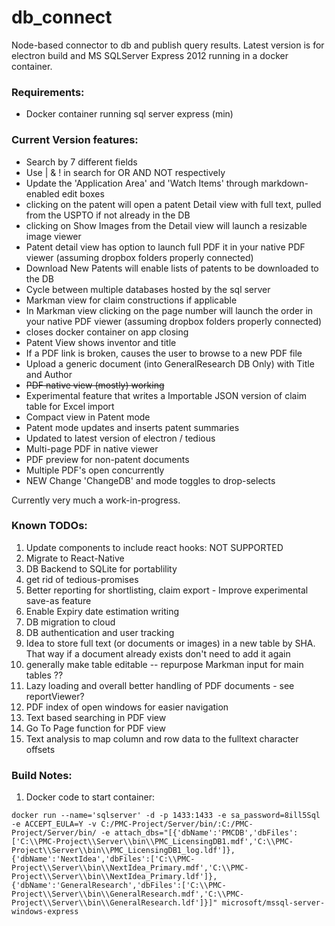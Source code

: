 # db_connect
Node-based connector to db and publish query results. Latest version is for electron build and MS SQLServer Express 2012 running in a docker container.

### Requirements:
* Docker container running sql server express (min)

### Current Version features:
* Search by 7 different fields
* Use | & ! in search for OR AND NOT respectively
* Update the 'Application Area' and 'Watch Items' through markdown-enabled edit boxes
* clicking on the patent will open a patent Detail view with full text, pulled from the USPTO if not already in the DB
* clicking on Show Images from the Detail view will launch a resizable image viewer
* Patent detail view has option to launch full PDF it in your native PDF viewer (assuming dropbox folders properly connected)
* Download New Patents will enable lists of patents to be downloaded to the DB
* Cycle between multiple databases hosted by the sql server
* Markman view for claim constructions if applicable
* In Markman view clicking on the page number will launch the order in your native PDF viewer (assuming dropbox folders properly connected)
* closes docker container on app closing
* Patent View shows inventor and title
* If a PDF link is broken, causes the user to browse to a new PDF file
* Upload a generic document (into GeneralResearch DB Only) with Title and Author
* ~~PDF native view (mostly) working~~
* Experimental feature that writes a Importable JSON version of claim table for Excel import
* Compact view in Patent mode
* Patent mode updates and inserts patent summaries
* Updated to latest version of electron / tedious
* Multi-page PDF in native viewer
* PDF preview for non-patent documents
* Multiple PDF's open concurrently
* NEW Change 'ChangeDB' and mode toggles to drop-selects


Currently very much a work-in-progress.

### Known TODOs:

1. Update components to include react hooks: NOT SUPPORTED
1. Migrate to React-Native
1. DB Backend to SQLite for portablility
  1. get rid of tedious-promises 
1. Better reporting for shortlisting, claim export - Improve experimental save-as feature
1. Enable Expiry date estimation writing
1. DB migration to cloud
1. DB authentication and user tracking
1. Idea to store full text (or documents or images) in a new table by SHA. That way if a document already exists don't need to add it again
1. generally make table editable -- repurpose Markman input for main tables ??
1. Lazy loading and overall better handling of PDF documents - see reportViewer?
1. PDF index of open windows for easier navigation
1. Text based searching in PDF view
1. Go To Page function for PDF view
1. Text analysis to map column and row data to the fulltext character offsets


### Build Notes:
1. Docker code to start container:
``` 
docker run --name='sqlserver' -d -p 1433:1433 -e sa_password=8ill5Sql -e ACCEPT_EULA=Y -v C:/PMC-Project/Server/bin/:C:/PMC-Project/Server/bin/ -e attach_dbs="[{'dbName':'PMCDB','dbFiles':['C:\\PMC-Project\\Server\\bin\\PMC_LicensingDB1.mdf','C:\\PMC-Project\\Server\\bin\\PMC_LicensingDB1_log.ldf']},{'dbName':'NextIdea','dbFiles':['C:\\PMC-Project\\Server\\bin\\NextIdea_Primary.mdf','C:\\PMC-Project\\Server\\bin\\NextIdea_Primary.ldf']},{'dbName':'GeneralResearch','dbFiles':['C:\\PMC-Project\\Server\\bin\\GeneralResearch.mdf','C:\\PMC-Project\\Server\\bin\\GeneralResearch.ldf']}]" microsoft/mssql-server-windows-express
```